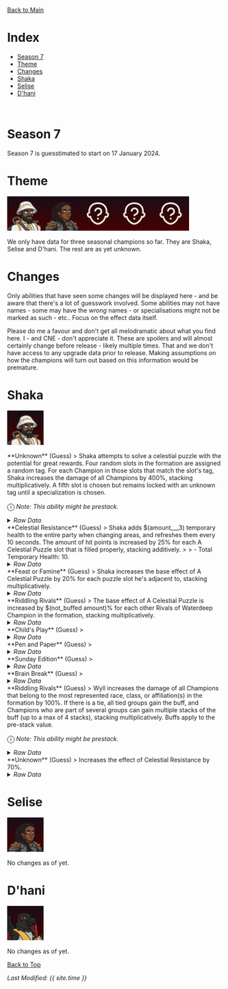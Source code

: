 [Back to Main](index.md)

# Index

* [Season 7](#season-7)
* [Theme](#theme)
* [Changes](#changes)
* [Shaka](#shaka)
* [Selise](#selise)
* [D'hani](#d'hani)
<br />

# Season 7

Season 7 is guesstimated to start on 17 January 2024.

# Theme

![Shaka Season Portrait](images/season_7/shaka.png)![Selise Season Portrait](images/season_7/selise.png)![Unknown Season Champion Portrait](images/general/unknown_champion.png)![Unknown Season Champion Portrait](images/general/unknown_champion.png)![Unknown Season Champion Portrait](images/general/unknown_champion.png)

We only have data for three seasonal champions so far. They are Shaka, Selise and D'hani. The rest are as yet unknown.

# Changes

Only abilities that have seen some changes will be displayed here - and be aware that there's a lot of guesswork involved. Some abilities may not have names - some may have the *wrong* names - or specialisations might not be marked as such - etc.. Focus on the effect data itself.

Please do me a favour and don't get all melodramatic about what you find here. I - and CNE - don't appreciate it. These are spoilers and will almost certainly change before release - likely multiple times. That and we don't have access to any upgrade data prior to release. Making assumptions on how the champions will turn out based on this information would be premature.

# Shaka

![Shaka Portrait](images/season_7/shaka.png)

<div markdown="1" class="abilityBorder"><div markdown="1" class="abilityBorderInner">
**Unknown** (Guess)
> Shaka attempts to solve a celestial puzzle with the potential for great rewards. Four random slots in the formation are assigned a random tag. For each Champion in those slots that match the slot's tag, Shaka increases the damage of all Champions by 400%, stacking multiplicatively. A fifth slot is chosen but remains locked with an unknown tag until a specialization is chosen.

<span style="font-size:1.2em;">ⓘ</span> *Note: This ability might be prestack.*
<details><summary><em>Raw Data</em></summary>
<p>
<pre>
{
    "effect_keys": [{"effect_string": "pre_stack_amount,400"}],
    "requirements": "",
    "description": {"desc": "Shaka attempts to solve a celestial puzzle with the potential for great rewards. Four random slots in the formation are assigned a random tag. For each Champion in those slots that match the slot's tag, Shaka increases the damage of all Champions by $(amount)%, stacking multiplicatively. A fifth slot is chosen but remains locked with an unknown tag until a specialization is chosen."},
    "id": 1784,
    "flavour_text": "",
    "graphic_id": 10368,
    "properties": {
        "indexed_effect_properties": true,
        "use_outgoing_description": true,
        "is_formation_ability": true,
        "default_bonus_index": 1,
        "per_effect_index_bonuses": true
    }
}
</pre>
</p>
</details>
</div></div>

<div markdown="1" class="abilityBorder"><div markdown="1" class="abilityBorderInner">
**Celestial Resistance** (Guess)
> Shaka adds $(amount___3) temporary health to the entire party when changing areas, and refreshes them every 10 seconds. The amount of hit points is increased by 25% for each A Celestial Puzzle slot that is filled properly, stacking additively.
>  
> - Total Temporary Health: 10.
<details><summary><em>Raw Data</em></summary>
<p>
<pre>
{
    "effect_keys": [
        {
            "off_when_benched": true,
            "effect_string": "grant_all_instant_temporary_hp,10",
            "on_trigger": "on_broadcast_trigger,celestial_resistance_trigger",
            "targets": ["all"]
        },
        {
            "amount_updated_listeners": ["slot_changed"],
            "has_effect_key": "shaka_puzzle_match",
            "show_bonus": true,
            "amount_func": "add",
            "stack_func": "per_slot",
            "effect_string": "buff_upgrade,25,13417,0"
        },
        {
            "effect_string": "do_nothing,10",
            "comment": "This effect key is just so we have a base amount for the description. Things that buff celestial resistance should also buff this key."
        },
        {"effect_string": "broadcast_on_trigger,celestial_resistance_trigger,area_changed"},
        {
            "trigger_name": "on_timer",
            "effect_string": "broadcast_on_trigger,celestial_resistance_trigger",
            "trigger_params": ["10"]
        }
    ],
    "requirements": "",
    "description": {
        "post": {"conditions": [{
            "condition": "not static_desc",
            "desc": "^^Total Temporary Health: $(amount)"
        }]},
        "desc": "Shaka adds $(amount___3) temporary health to the entire party when changing areas, and refreshes them every 10 seconds. The amount of hit points is increased by $(not_buffed amount___2)% for each A Celestial Puzzle slot that is filled properly, stacking additively."
    },
    "id": 1785,
    "flavour_text": "",
    "graphic_id": 10355,
    "properties": {
        "indexed_effect_properties": true,
        "use_outgoing_description": true,
        "is_formation_ability": true,
        "default_bonus_index": 0,
        "per_effect_index_bonuses": true
    }
}
</pre>
</p>
</details>
</div></div>

<div markdown="1" class="abilityBorder"><div markdown="1" class="abilityBorderInner">
**Feast or Famine** (Guess)
> Shaka increases the base effect of A Celestial Puzzle by 20% for each puzzle slot he's adjacent to, stacking multiplicatively.
<details><summary><em>Raw Data</em></summary>
<p>
<pre>
{
    "effect_keys": [{
        "amount_updated_listeners": ["slot_changed"],
        "has_effect_key": "shaka_puzzle",
        "show_bonus": true,
        "amount_func": "mult",
        "stack_func": "per_slot",
        "effect_string": "buff_upgrade,20,13416",
        "target": "adj"
    }],
    "requirements": "",
    "description": {"desc": "Shaka increases the base effect of A Celestial Puzzle by $(not_buffed amount)% for each puzzle slot he's adjacent to, stacking multiplicatively."},
    "id": 1786,
    "flavour_text": "",
    "graphic_id": 0,
    "properties": []
}
</pre>
</p>
</details>
</div></div>

<div markdown="1" class="abilityBorder"><div markdown="1" class="abilityBorderInner">
**Riddling Rivals** (Guess)
> The base effect of A Celestial Puzzle is increased by $(not_buffed amount)% for each other Rivals of Waterdeep Champion in the formation, stacking multiplicatively.
<details><summary><em>Raw Data</em></summary>
<p>
<pre>
{
    "effect_keys": [],
    "requirements": "",
    "description": {"desc": "The base effect of A Celestial Puzzle is increased by $(not_buffed amount)% for each other Rivals of Waterdeep Champion in the formation, stacking multiplicatively."},
    "id": 1787,
    "flavour_text": "",
    "graphic_id": 0,
    "properties": []
}
</pre>
</p>
</details>
</div></div>

<div markdown="1" class="abilityBorder"><div markdown="1" class="abilityBorderInner">
**Child's Play** (Guess)
> 
<details><summary><em>Raw Data</em></summary>
<p>
<pre>
{
    "effect_keys": [],
    "requirements": "",
    "description": {"desc": ""},
    "id": 1788,
    "flavour_text": "",
    "graphic_id": 0,
    "properties": []
}
</pre>
</p>
</details>
</div></div>

<div markdown="1" class="abilityBorder"><div markdown="1" class="abilityBorderInner">
**Pen and Paper** (Guess)
> 
<details><summary><em>Raw Data</em></summary>
<p>
<pre>
{
    "effect_keys": [],
    "requirements": "",
    "description": {"desc": ""},
    "id": 1789,
    "flavour_text": "",
    "graphic_id": 0,
    "properties": []
}
</pre>
</p>
</details>
</div></div>

<div markdown="1" class="abilityBorder"><div markdown="1" class="abilityBorderInner">
**Sunday Edition** (Guess)
> 
<details><summary><em>Raw Data</em></summary>
<p>
<pre>
{
    "effect_keys": [],
    "requirements": "",
    "description": {"desc": ""},
    "id": 1790,
    "flavour_text": "",
    "graphic_id": 0,
    "properties": []
}
</pre>
</p>
</details>
</div></div>

<div markdown="1" class="abilityBorder"><div markdown="1" class="abilityBorderInner">
**Brain Break** (Guess)
> 
<details><summary><em>Raw Data</em></summary>
<p>
<pre>
{
    "effect_keys": [],
    "requirements": "",
    "description": {"desc": ""},
    "id": 1791,
    "flavour_text": "",
    "graphic_id": 0,
    "properties": []
}
</pre>
</p>
</details>
</div></div>

<div markdown="1" class="abilityBorder"><div markdown="1" class="abilityBorderInner">
**Riddling Rivals** (Guess)
> Wyll increases the damage of all Champions that belong to the most represented race, class, or affiliation(s) in the formation by 100%. If there is a tie, all tied groups gain the buff, and Champions who are part of several groups can gain multiple stacks of the buff (up to a max of 4 stacks), stacking multiplicatively. Buffs apply to the pre-stack value.

<span style="font-size:1.2em;">ⓘ</span> *Note: This ability might be prestack.*
<details><summary><em>Raw Data</em></summary>
<p>
<pre>
{
    "effect_keys": [
        {
            "effect_string": "pre_stack_amount,100",
            "skip_effect_key_desc": true
        },
        {
            "amount_updated_listeners": [
                "slot_changed",
                "feat_changed"
            ],
            "show_bonus_on_receiver_only": true,
            "amount_func": "mult",
            "stack_func": "per_hero_attribute",
            "use_computed_amount_for_description": true,
            "effect_string": "hero_dps_multiplier_mult,0",
            "show_stacks": true,
            "targets": ["all"],
            "post_process_expr": "min(input,max_stacks)",
            "amount_expr": "upgrade_amount(13429,0)",
            "show_stats_on_owner": false,
            "off_when_benched": true,
            "per_hero_targets": ["effect_key_slot"],
            "per_hero_expr": "get_num_most_common_affiliations() + get_num_most_common_races() + get_num_most_common_classes()",
            "show_stats_on_receiver": true,
            "max_stacks": 4
        }
    ],
    "requirements": "",
    "description": {"desc": "Wyll increases the damage of all Champions that belong to the most represented race, class, or affiliation(s) in the formation by $(amount)%. If there is a tie, all tied groups gain the buff, and Champions who are part of several groups can gain multiple stacks of the buff (up to a max of $(max_stacks___2) stacks), stacking multiplicatively. Buffs apply to the pre-stack value."},
    "id": 1792,
    "flavour_text": "",
    "graphic_id": 0,
    "properties": {
        "indexed_effect_properties": true,
        "is_formation_ability": true,
        "default_bonus_index": 0,
        "per_effect_index_bonuses": true
    }
}
</pre>
</p>
</details>
</div></div>

<div markdown="1" class="abilityBorder"><div markdown="1" class="abilityBorderInner">
**Unknown** (Guess)
> Increases the effect of Celestial Resistance by 70%.
<details><summary><em>Raw Data</em></summary>
<p>
<pre>
{
    "effect_keys": [
        {"effect_string": "buff_upgrade,70,13417,1"},
        {
            "show_description": false,
            "effect_string": "buff_upgrade,70,13417,3"
        }
    ],
    "requirements": "",
    "description": {"desc": "Increases the effect of Celestial Resistance by $amount%"},
    "id": 1799,
    "flavour_text": "",
    "graphic_id": 0,
    "properties": []
}
</pre>
</p>
</details>
</div></div>

# Selise

![Selise Portrait](images/season_7/selise.png)

No changes as of yet.

# D'hani

![D'hani Portrait](images/season_7/d'hani.png)

No changes as of yet.


[Back to Top](#top)

*Last Modified: {{ site.time }}*